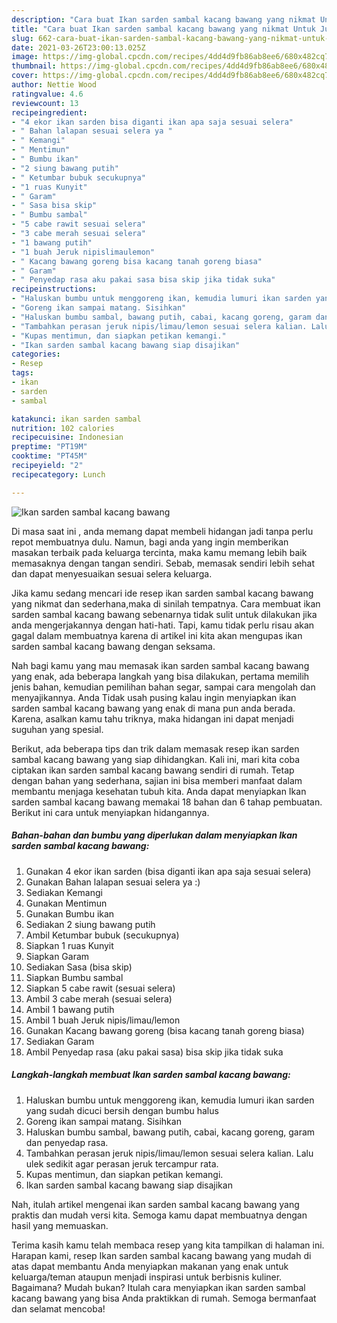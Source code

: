 ```yaml
---
description: "Cara buat Ikan sarden sambal kacang bawang yang nikmat Untuk Jualan"
title: "Cara buat Ikan sarden sambal kacang bawang yang nikmat Untuk Jualan"
slug: 662-cara-buat-ikan-sarden-sambal-kacang-bawang-yang-nikmat-untuk-jualan
date: 2021-03-26T23:00:13.025Z
image: https://img-global.cpcdn.com/recipes/4dd4d9fb86ab8ee6/680x482cq70/ikan-sarden-sambal-kacang-bawang-foto-resep-utama.jpg
thumbnail: https://img-global.cpcdn.com/recipes/4dd4d9fb86ab8ee6/680x482cq70/ikan-sarden-sambal-kacang-bawang-foto-resep-utama.jpg
cover: https://img-global.cpcdn.com/recipes/4dd4d9fb86ab8ee6/680x482cq70/ikan-sarden-sambal-kacang-bawang-foto-resep-utama.jpg
author: Nettie Wood
ratingvalue: 4.6
reviewcount: 13
recipeingredient:
- "4 ekor ikan sarden bisa diganti ikan apa saja sesuai selera"
- " Bahan lalapan sesuai selera ya "
- " Kemangi"
- " Mentimun"
- " Bumbu ikan"
- "2 siung bawang putih"
- " Ketumbar bubuk secukupnya"
- "1 ruas Kunyit"
- " Garam"
- " Sasa bisa skip"
- " Bumbu sambal"
- "5 cabe rawit sesuai selera"
- "3 cabe merah sesuai selera"
- "1 bawang putih"
- "1 buah Jeruk nipislimaulemon"
- " Kacang bawang goreng bisa kacang tanah goreng biasa"
- " Garam"
- " Penyedap rasa aku pakai sasa bisa skip jika tidak suka"
recipeinstructions:
- "Haluskan bumbu untuk menggoreng ikan, kemudia lumuri ikan sarden yang sudah dicuci bersih dengan bumbu halus"
- "Goreng ikan sampai matang. Sisihkan"
- "Haluskan bumbu sambal, bawang putih, cabai, kacang goreng, garam dan penyedap rasa."
- "Tambahkan perasan jeruk nipis/limau/lemon sesuai selera kalian. Lalu ulek sedikit agar perasan jeruk tercampur rata."
- "Kupas mentimun, dan siapkan petikan kemangi."
- "Ikan sarden sambal kacang bawang siap disajikan"
categories:
- Resep
tags:
- ikan
- sarden
- sambal

katakunci: ikan sarden sambal 
nutrition: 102 calories
recipecuisine: Indonesian
preptime: "PT19M"
cooktime: "PT45M"
recipeyield: "2"
recipecategory: Lunch

---
```



![Ikan sarden sambal kacang bawang](https://img-global.cpcdn.com/recipes/4dd4d9fb86ab8ee6/680x482cq70/ikan-sarden-sambal-kacang-bawang-foto-resep-utama.jpg)

Di masa  saat ini , anda memang dapat membeli hidangan jadi tanpa perlu repot membuatnya dulu. Namun, bagi anda yang ingin memberikan masakan terbaik pada keluarga tercinta, maka kamu memang lebih baik memasaknya dengan tangan sendiri. Sebab, memasak sendiri lebih sehat dan dapat menyesuaikan sesuai selera keluarga.

Jika kamu sedang mencari ide resep ikan sarden sambal kacang bawang yang nikmat dan sederhana,maka di sinilah tempatnya. Cara membuat ikan sarden sambal kacang bawang  sebenarnya tidak sulit untuk dilakukan jika anda mengerjakannya dengan hati-hati. Tapi, kamu tidak perlu risau akan gagal dalam membuatnya 
karena di artikel ini kita akan mengupas ikan sarden sambal kacang bawang dengan seksama.  



Nah bagi kamu yang mau memasak ikan sarden sambal kacang bawang yang enak, ada beberapa langkah yang bisa dilakukan, pertama memilih jenis bahan, kemudian pemilihan bahan segar, sampai cara mengolah dan menyajikannya. Anda Tidak usah pusing kalau ingin menyiapkan ikan sarden sambal kacang bawang yang enak di mana pun anda berada. Karena, asalkan kamu  tahu triknya, maka hidangan ini dapat menjadi suguhan yang spesial.

Berikut, ada beberapa tips dan trik dalam memasak resep ikan sarden sambal kacang bawang yang siap dihidangkan. Kali ini, mari kita coba ciptakan ikan sarden sambal kacang bawang sendiri di rumah. Tetap dengan bahan yang sederhana, sajian ini bisa memberi manfaat dalam membantu menjaga kesehatan tubuh kita. Anda dapat menyiapkan Ikan sarden sambal kacang bawang memakai 18 bahan dan 6 tahap pembuatan. Berikut ini cara untuk menyiapkan hidangannya.

<!--inarticleads1-->

##### Bahan-bahan dan bumbu yang diperlukan dalam menyiapkan Ikan sarden sambal kacang bawang:

1. Gunakan 4 ekor ikan sarden (bisa diganti ikan apa saja sesuai selera)
1. Gunakan  Bahan lalapan sesuai selera ya :)
1. Sediakan  Kemangi
1. Gunakan  Mentimun
1. Gunakan  Bumbu ikan
1. Sediakan 2 siung bawang putih
1. Ambil  Ketumbar bubuk (secukupnya)
1. Siapkan 1 ruas Kunyit
1. Siapkan  Garam
1. Sediakan  Sasa (bisa skip)
1. Siapkan  Bumbu sambal
1. Siapkan 5 cabe rawit (sesuai selera)
1. Ambil 3 cabe merah (sesuai selera)
1. Ambil 1 bawang putih
1. Ambil 1 buah Jeruk nipis/limau/lemon
1. Gunakan  Kacang bawang goreng (bisa kacang tanah goreng biasa)
1. Sediakan  Garam
1. Ambil  Penyedap rasa (aku pakai sasa) bisa skip jika tidak suka




<!--inarticleads2-->

##### Langkah-langkah membuat Ikan sarden sambal kacang bawang:

1. Haluskan bumbu untuk menggoreng ikan, kemudia lumuri ikan sarden yang sudah dicuci bersih dengan bumbu halus
1. Goreng ikan sampai matang. Sisihkan
1. Haluskan bumbu sambal, bawang putih, cabai, kacang goreng, garam dan penyedap rasa.
1. Tambahkan perasan jeruk nipis/limau/lemon sesuai selera kalian. Lalu ulek sedikit agar perasan jeruk tercampur rata.
1. Kupas mentimun, dan siapkan petikan kemangi.
1. Ikan sarden sambal kacang bawang siap disajikan




Nah, itulah artikel mengenai  ikan sarden sambal kacang bawang  yang praktis dan mudah versi kita. Semoga kamu dapat membuatnya dengan hasil yang memuaskan. 

Terima kasih kamu telah membaca resep yang kita tampilkan di halaman ini. Harapan kami, resep  Ikan sarden sambal kacang bawang yang mudah di atas dapat membantu Anda menyiapkan makanan yang enak untuk keluarga/teman ataupun menjadi inspirasi untuk berbisnis kuliner. Bagaimana? Mudah bukan? Itulah cara menyiapkan ikan sarden sambal kacang bawang yang bisa Anda praktikkan di rumah. Semoga bermanfaat dan selamat mencoba!

